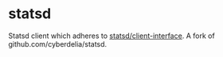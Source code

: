 # statsd

 Statsd client which adheres to [statsd/client-interface](https://github.com/statsd/client-interface). A fork of github.com/cyberdelia/statsd.
